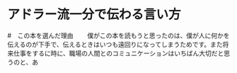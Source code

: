# アドラー流一分で伝わる言い方　　
#　この本を選んだ理由　　
僕がこの本を読もうと思ったのは、僕が人に何かを伝えるのが下手で、伝えるときはいつも遠回りになってしまうためです。また将来仕事をするに時に、職場の人間とのコミュニケーションはいちばん大切だと思うのと、あ

